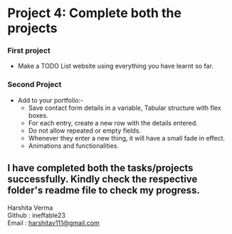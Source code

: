 # Project 4: Complete both the projects

### **First project**
- Make a TODO List website using everything you have learnt so far. 

### **Second Project**
- Add to your portfolio:-
  * Save contact form details in a variable, Tabular structure with flex boxes.
  * For each entry, create a new row with the details entered.
  * Do not allow repeated or empty fields.
  * Whenever they enter a new thing, it will have a small fade in effect.
  * Animations and functionalities.

## I have completed both the tasks/projects successfully. Kindly check the respective folder's readme file to check my progress.


  Harshita Verma <br>
  Github : ineffable23 <br>
  Email : harshitav111@gmail.com
